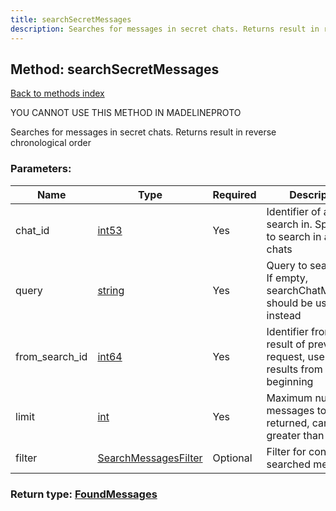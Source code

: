 ```yaml
---
title: searchSecretMessages
description: Searches for messages in secret chats. Returns result in reverse chronological order
---
```

## Method: searchSecretMessages  
[Back to methods index](index.md)


YOU CANNOT USE THIS METHOD IN MADELINEPROTO


Searches for messages in secret chats. Returns result in reverse chronological order

### Parameters:

| Name     |    Type       | Required | Description |
|----------|---------------|----------|-------------|
|chat\_id|[int53](../types/int53.md) | Yes|Identifier of a chat to search in. Specify 0 to search in all secret chats|
|query|[string](../types/string.md) | Yes|Query to search for. If empty, searchChatMessages should be used instead|
|from\_search\_id|[int64](../constructors/int64.md) | Yes|Identifier from the result of previous request, use 0 to get results from the beginning|
|limit|[int](../types/int.md) | Yes|Maximum number of messages to be returned, can't be greater than 100|
|filter|[SearchMessagesFilter](../types/SearchMessagesFilter.md) | Optional|Filter for content of searched messages|


### Return type: [FoundMessages](../types/FoundMessages.md)

